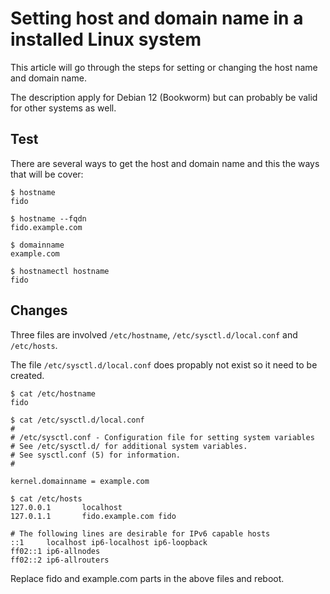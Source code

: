 Setting host and domain name in a installed Linux system
========================================================

This article will go through the steps for setting or changing
the host name and domain name.

The description apply for Debian 12 (Bookworm) but can probably
be valid for other systems as well.

Test
----
There are several ways to get the host and domain name and
this the ways that will be cover:
```
$ hostname
fido
```
```
$ hostname --fqdn
fido.example.com
```
```
$ domainname
example.com
```
```
$ hostnamectl hostname
fido
```
Changes
-------

Three files are involved `/etc/hostname`, `/etc/sysctl.d/local.conf` and `/etc/hosts`.

The file `/etc/sysctl.d/local.conf` does propably not exist so it need to be created.

```
$ cat /etc/hostname
fido
```
```
$ cat /etc/sysctl.d/local.conf 
#
# /etc/sysctl.conf - Configuration file for setting system variables
# See /etc/sysctl.d/ for additional system variables.
# See sysctl.conf (5) for information.
#

kernel.domainname = example.com
```
```
$ cat /etc/hosts
127.0.0.1       localhost
127.0.1.1       fido.example.com fido

# The following lines are desirable for IPv6 capable hosts
::1     localhost ip6-localhost ip6-loopback
ff02::1 ip6-allnodes
ff02::2 ip6-allrouters
```
Replace fido and example.com parts in the above files and reboot.
